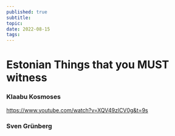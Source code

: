```yaml
---
published: true
subtitle:
topic:
date: 2022-08-15
tags: 
---
```


# Estonian Things that you MUST witness


### Klaabu Kosmoses

https://www.youtube.com/watch?v=XQV49zlCV0g&t=9s

### Sven Grünberg

